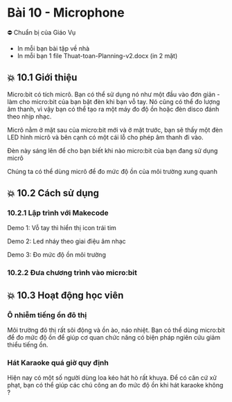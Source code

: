 # Bài 10 - Microphone

⛔ Chuẩn bị của Giáo Vụ
- In mỗi bạn bài tập về nhà
- In mỗi bạn 1 file Thuat-toan-Planning-v2.docx (in 2 mặt)

## 💥 10.1 Giới thiệu

Micro:bit có tích micrô. Bạn có thể sử dụng nó như một đầu vào đơn giản - làm cho micro:bit của bạn bật đèn khi bạn vỗ tay. Nó cũng có thể đo lượng âm thanh, vì vậy bạn có thể tạo ra một máy đo độ ồn hoặc đèn disco đánh theo nhịp nhạc.

Micrô nằm ở mặt sau của micro:bit mới và ở mặt trước, bạn sẽ thấy một đèn LED hình micrô và bên cạnh có một cái lỗ cho phép âm thanh đi vào.

Đèn này sáng lên để cho bạn biết khi nào micro:bit của bạn đang sử dụng micrô

Chúng ta có thể dùng micrô để đo mức độ ồn của môi trường xung quanh

## 💥 10.2 Cách sử dụng

### 10.2.1 Lập trình với Makecode

Demo 1: Vỗ tay thì hiển thị icon trái tim

Demo 2: Led nháy theo giai điệu âm nhạc

Demo 3: Đo mức độ ồn môi trường

### 10.2.2 Đưa chương trình vào micro:bit

## 💥 10.3 Hoạt động học viên

### Ô nhiễm tiếng ồn đô thị

Môi trường đô thị rất sôi động và ồn ào, náo nhiệt.
Bạn có thể dùng micro:bit để đo mức độ ồn để giúp cơ quan chức năng có biện pháp ngiên cứu giảm thiểu tiếng ồn.

### Hát Karaoke quá giờ quy định

Hiện nay có một số người dùng loa kéo hát hò rất khuya. Để có căn cứ xử phạt, bạn có thể giúp các chú công an đo mức độ ồn khi hát karaoke không ?
